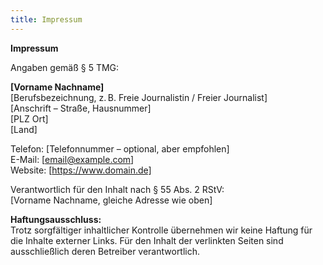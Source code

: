 ```yaml
---
title: Impressum
---
```

**Impressum**

Angaben gemäß § 5 TMG:

**[Vorname Nachname]**  
[Berufsbezeichnung, z. B. Freie Journalistin / Freier Journalist]  
[Anschrift – Straße, Hausnummer]  
[PLZ Ort]  
[Land]

Telefon: [Telefonnummer – optional, aber empfohlen]  
E-Mail: [email@example.com]  
Website: [https://www.domain.de]

Verantwortlich für den Inhalt nach § 55 Abs. 2 RStV:  
[Vorname Nachname, gleiche Adresse wie oben]

**Haftungsausschluss:**  
Trotz sorgfältiger inhaltlicher Kontrolle übernehmen wir keine Haftung für die Inhalte externer Links. Für den Inhalt der verlinkten Seiten sind ausschließlich deren Betreiber verantwortlich.

